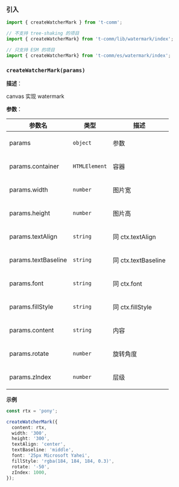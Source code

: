 
### 引入

```ts
import { createWatcherMark } from 't-comm';

// 不支持 tree-shaking 的项目
import { createWatcherMark} from 't-comm/lib/watermark/index';

// 只支持 ESM 的项目
import { createWatcherMark} from 't-comm/es/watermark/index';
```


### `createWatcherMark(params)` 


**描述**：<p>canvas 实现 watermark</p>

**参数**：


| 参数名 | 类型 | 描述 |
| --- | --- | --- |
| params | <code>object</code> | <p>参数</p> |
| params.container | <code>HTMLElement</code> | <p>容器</p> |
| params.width | <code>number</code> | <p>图片宽</p> |
| params.height | <code>number</code> | <p>图片高</p> |
| params.textAlign | <code>string</code> | <p>同 ctx.textAlign</p> |
| params.textBaseline | <code>string</code> | <p>同 ctx.textBaseline</p> |
| params.font | <code>string</code> | <p>同 ctx.font</p> |
| params.fillStyle | <code>string</code> | <p>同 ctx.fillStyle</p> |
| params.content | <code>string</code> | <p>内容</p> |
| params.rotate | <code>number</code> | <p>旋转角度</p> |
| params.zIndex | <code>number</code> | <p>层级</p> |



**示例**

```ts
const rtx = 'pony';

createWatcherMark({
  content: rtx,
  width: '300',
  height: '300',
  textAlign: 'center',
  textBaseline: 'middle',
  font: '25px Microsoft Yahei',
  fillStyle: 'rgba(184, 184, 184, 0.3)',
  rotate: '-50',
  zIndex: 1000,
});
```
